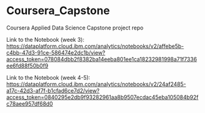 # Coursera_Capstone
Coursera Applied Data Science Capstone project repo

Link to the Notebook (week 3):
https://dataplatform.cloud.ibm.com/analytics/notebooks/v2/affebe5b-c4bb-47d3-91ce-586474e2dc1b/view?access_token=078084dbb2f8382ba14eeba801ee1ca18232981998a71f7336ee6fd88f50b0f9

Link to the Notebook (week 4-5):
https://dataplatform.cloud.ibm.com/analytics/notebooks/v2/24af2485-a17c-42d3-af7f-b1cfad6ce7d2/view?access_token=0840295e2db9f93282961aa8b9507ecdac45eba105084b92fc78aee957df68d0
